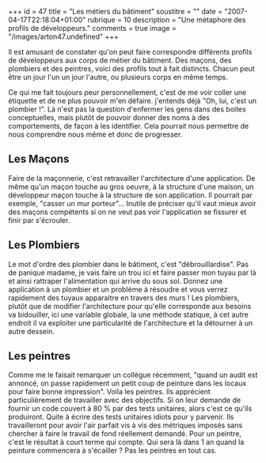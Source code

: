 +++
id = 47
title = "Les métiers du bâtiment"
soustitre = ""
date = "2007-04-17T22:18:04+01:00"
rubrique = 10
description = "Une métaphore des profils de développeurs."
comments = true
image = "/images/arton47.undefined"
+++

<div class="chapo"></div>
Il est amusant de constater qu'on peut faire correspondre différents profils de développeurs aux corps de métier du bâtiment. Des maçons, des plombiers et des peintres, voici des profils tout à fait distincts. Chacun peut être un jour l'un un jour l'autre, ou plusieurs corps en même temps. 

Ce qui me fait toujours peur personnellement, c'est de me voir coller une étiquette et de ne plus pouvoir m'en défaire. j'entends déjà "Oh, lui, c'est un plombier !". 
Là n'est pas la question d'enfermer les gens dans des boites conceptuelles, mais plutôt de pouvoir donner des noms à des comportements, de façon à les identifier. Cela pourrait nous permettre de nous comprendre nous même et donc de progresser.


## Les Maçons

Faire de la maçonnerie, c'est retravailler l'architecture d'une application. De même qu'un maçon touche au gros oeuvre, à la structure d'une maison, un développeur maçon touche à la structure de son application. Il pourrait par exemple, "casser un mur porteur"... Inutile de préciser qu'il vaut mieux avoir des maçons compétents si on ne veut pas voir l'application se fissurer et finir par s'écrouler.

## Les Plombiers

Le mot d'ordre des plombier dans le bâtiment, c'est "débrouillardise". Pas de panique madame, je vais faire un trou ici et faire passer mon tuyau par là et ainsi rattraper l'alimentation qui arrive du sous sol.
Donnez une application à un plombier et un problème à résoudre et vous verrez rapidement des tuyaux apparaitre en travers des murs !
Les plombiers, plutôt que de modifier l'architecture pour qu'elle corresponde aux besoins va bidouiller, ici une variable globale, la une méthode statique, à cet autre endroit il va exploiter une particularité de l'architecture et la détourner à un autre dessein.

## Les peintres

Comme me le faisait remarquer un collègue récemment, "quand un audit est annoncé, on passe rapidement un petit coup de peinture dans les locaux pour faire bonne impression".
Voila les peintres. Ils apprécient particulièrement de travailler avec des objectifs. Si on leur demande de fournir un code couvert à 80 % par des tests unitaires, alors c'est ce qu'ils produiront. Quite à écrire des tests unitaires idiots pour y parvenir. Ils travailleront pour avoir l'air parfait vis à vis des métriques imposés sans chercher à faire le travail de fond réellement demandé. Pour un peintre, c'est le résultat à court terme qui compte. Qui sera là dans 1 an quand la peinture commencera à s'écailler ? Pas les peintres en tout cas.